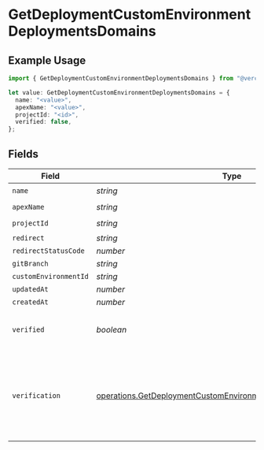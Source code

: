 # GetDeploymentCustomEnvironmentDeploymentsDomains

## Example Usage

```typescript
import { GetDeploymentCustomEnvironmentDeploymentsDomains } from "@vercel/sdk/models/operations/getdeployment.js";

let value: GetDeploymentCustomEnvironmentDeploymentsDomains = {
  name: "<value>",
  apexName: "<value>",
  projectId: "<id>",
  verified: false,
};
```

## Fields

| Field                                                                                                                                                                                                                                                                                                                                                                | Type                                                                                                                                                                                                                                                                                                                                                                 | Required                                                                                                                                                                                                                                                                                                                                                             | Description                                                                                                                                                                                                                                                                                                                                                          |
| -------------------------------------------------------------------------------------------------------------------------------------------------------------------------------------------------------------------------------------------------------------------------------------------------------------------------------------------------------------------- | -------------------------------------------------------------------------------------------------------------------------------------------------------------------------------------------------------------------------------------------------------------------------------------------------------------------------------------------------------------------- | -------------------------------------------------------------------------------------------------------------------------------------------------------------------------------------------------------------------------------------------------------------------------------------------------------------------------------------------------------------------- | -------------------------------------------------------------------------------------------------------------------------------------------------------------------------------------------------------------------------------------------------------------------------------------------------------------------------------------------------------------------- |
| `name`                                                                                                                                                                                                                                                                                                                                                               | *string*                                                                                                                                                                                                                                                                                                                                                             | :heavy_check_mark:                                                                                                                                                                                                                                                                                                                                                   | N/A                                                                                                                                                                                                                                                                                                                                                                  |
| `apexName`                                                                                                                                                                                                                                                                                                                                                           | *string*                                                                                                                                                                                                                                                                                                                                                             | :heavy_check_mark:                                                                                                                                                                                                                                                                                                                                                   | N/A                                                                                                                                                                                                                                                                                                                                                                  |
| `projectId`                                                                                                                                                                                                                                                                                                                                                          | *string*                                                                                                                                                                                                                                                                                                                                                             | :heavy_check_mark:                                                                                                                                                                                                                                                                                                                                                   | N/A                                                                                                                                                                                                                                                                                                                                                                  |
| `redirect`                                                                                                                                                                                                                                                                                                                                                           | *string*                                                                                                                                                                                                                                                                                                                                                             | :heavy_minus_sign:                                                                                                                                                                                                                                                                                                                                                   | N/A                                                                                                                                                                                                                                                                                                                                                                  |
| `redirectStatusCode`                                                                                                                                                                                                                                                                                                                                                 | *number*                                                                                                                                                                                                                                                                                                                                                             | :heavy_minus_sign:                                                                                                                                                                                                                                                                                                                                                   | N/A                                                                                                                                                                                                                                                                                                                                                                  |
| `gitBranch`                                                                                                                                                                                                                                                                                                                                                          | *string*                                                                                                                                                                                                                                                                                                                                                             | :heavy_minus_sign:                                                                                                                                                                                                                                                                                                                                                   | N/A                                                                                                                                                                                                                                                                                                                                                                  |
| `customEnvironmentId`                                                                                                                                                                                                                                                                                                                                                | *string*                                                                                                                                                                                                                                                                                                                                                             | :heavy_minus_sign:                                                                                                                                                                                                                                                                                                                                                   | N/A                                                                                                                                                                                                                                                                                                                                                                  |
| `updatedAt`                                                                                                                                                                                                                                                                                                                                                          | *number*                                                                                                                                                                                                                                                                                                                                                             | :heavy_minus_sign:                                                                                                                                                                                                                                                                                                                                                   | N/A                                                                                                                                                                                                                                                                                                                                                                  |
| `createdAt`                                                                                                                                                                                                                                                                                                                                                          | *number*                                                                                                                                                                                                                                                                                                                                                             | :heavy_minus_sign:                                                                                                                                                                                                                                                                                                                                                   | N/A                                                                                                                                                                                                                                                                                                                                                                  |
| `verified`                                                                                                                                                                                                                                                                                                                                                           | *boolean*                                                                                                                                                                                                                                                                                                                                                            | :heavy_check_mark:                                                                                                                                                                                                                                                                                                                                                   | `true` if the domain is verified for use with the project. If `false` it will not be used as an alias on this project until the challenge in `verification` is completed.                                                                                                                                                                                            |
| `verification`                                                                                                                                                                                                                                                                                                                                                       | [operations.GetDeploymentCustomEnvironmentDeploymentsVerification](../../models/operations/getdeploymentcustomenvironmentdeploymentsverification.md)[]                                                                                                                                                                                                               | :heavy_minus_sign:                                                                                                                                                                                                                                                                                                                                                   | A list of verification challenges, one of which must be completed to verify the domain for use on the project. After the challenge is complete `POST /projects/:idOrName/domains/:domain/verify` to verify the domain. Possible challenges: - If `verification.type = TXT` the `verification.domain` will be checked for a TXT record matching `verification.value`. |